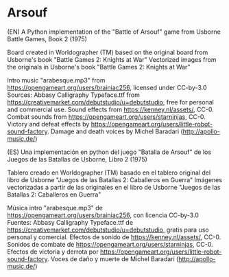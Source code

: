 # Arsouf

(EN)
A Python implementation of the "Battle of Arsouf" game from Usborne Battle Games, Book 2 (1975)

Board created in Worldographer (TM) based on the original board from Usborne's book "Battle Games 2: Knights at War"
Vectorized images from the originals in Usborne's book "Battle Games 2: Knights at War"

Intro music "arabesque.mp3" from https://opengameart.org/users/brainiac256, licensed under CC-by-3.0
Sources: Abbasy Calligraphy Typeface.ttf from https://creativemarket.com/debutstudio/u=debutstudio, free for personal and commercial use.
Sound effects from https://kenney.nl/assets/, CC-0. Combat sounds from https://opengameart.org/users/starninjas, CC-0.
Victory and defeat effects by https://opengameart.org/users/little-robot-sound-factory.
Damage and death voices by Michel Baradari (http://apollo-music.de/)

(ES)
Una implementación en python del juego "Batalla de Arsouf" de los Juegos de las Batallas de Usborne, Libro 2 (1975)

Tablero creado en Worldographer (TM) basado en el tablero original del libro de Usborne "Juegos de las Batallas 2: Caballeros en Guerra"
Imágenes vectorizadas a partir de las originales en el libro de Usborne "Juegos de las Batallas 2: Caballeros en Guerra"

Música intro "arabesque.mp3" de https://opengameart.org/users/brainiac256, con licencia CC-by-3.0
Fuentes: Abbasy Calligraphy Typeface.ttf de https://creativemarket.com/debutstudio/u=debutstudio, gratis para uso personal y comercial.
Efectos de sonido de https://kenney.nl/assets/, CC-0. Sonidos de combate de https://opengameart.org/users/starninjas, CC-0.
Efectos de victoria y derrota por https://opengameart.org/users/little-robot-sound-factory.
Voces de daño y muerte de Michel Baradari (http://apollo-music.de/)

